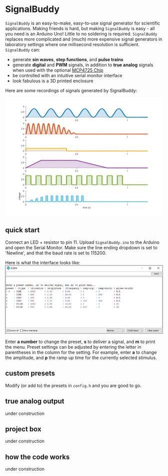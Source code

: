 # SignalBuddy

`SignalBuddy` is an easy-to-make, easy-to-use signal generator for scientific applications. Making friends is hard, but making `SignalBuddy` is easy - all you need is an Arduino Uno! Little to no soldering is required. `SignalBuddy` replaces more complicated and (much) more expensive signal generators in laboratory settings where one millisecond resolution is sufficient. `SignalBuddy` can:

* generate **sin waves**, **step functions**, and **pulse trains**
* generate **digital** and **PWM** signals, in addition to **true analog** signals when used with the optional [MCP4725 Chip](https://www.adafruit.com/product/935)  
* be controlled with an intuitive serial monitor interface
* look fabulous is a 3D printed enclosure

Here are some recordings of signals generated by SignalBuddy:

![](images/recording.png)

## quick start
Connect an LED + resistor to pin 11. Upload `SignalBuddy.ino` to the Arduino and open the Serial Monitor. Make sure the line ending dropdown is set to 'Newline', and that the baud rate is set to 115200.

Here is what the interface looks like:
![](images/serial_interface.png)

Enter **a number** to change the preset, **s** to deliver a signal, and **m** to print the menu. Preset settings can be adjusted by entering the letter in parentheses in the column for the setting. For example, enter **a** to change the amplitude, and **p** the ramp up time for the currently selected stimulus.



## custom presets
Modify (or add to) the presets in `config.h` and you are good to go.

## true analog output
under construction

## project box
under construction

## how the code works
under construction
